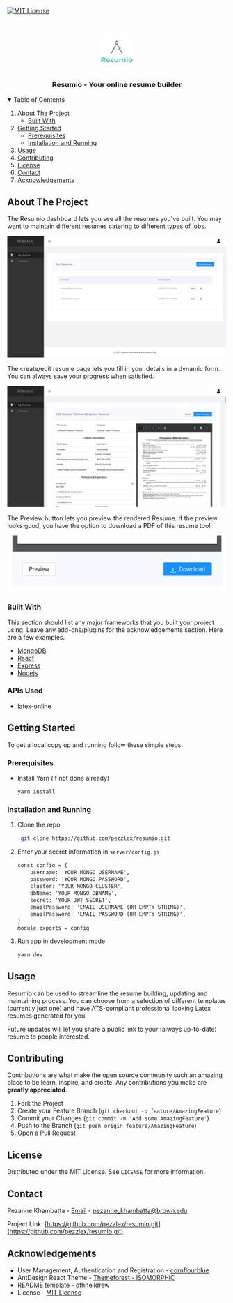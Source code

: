 <!--
*** Thanks for checking out the Best-README-Template. If you have a suggestion
*** that would make this better, please fork the repo and create a pull request
*** or simply open an issue with the tag "enhancement".
*** Thanks again! Now go create something AMAZING! :D
-->

<!-- PROJECT SHIELDS -->
<!--
*** I'm using markdown "reference style" links for readability.
*** Reference links are enclosed in brackets [ ] instead of parentheses ( ).
*** See the bottom of this document for the declaration of the reference variables
*** for contributors-url, forks-url, etc. This is an optional, concise syntax you may use.
*** https://www.markdownguide.org/basic-syntax/#reference-style-links
-->

<!-- [![Contributors][contributors-shield]][contributors-url] -->

[![MIT License][license-shield]][license-url]

<!-- [![Forks][forks-shield]][forks-url] -->
<!-- [![Stargazers][stars-shield]][stars-url] -->
<!-- [![Issues][issues-shield]][issues-url] -->

<!-- [![LinkedIn][linkedin-shield]][linkedin-url] -->

<!-- PROJECT LOGO -->
<br />
<p align="center">
  <a href="https://github.com/othneildrew/Best-README-Template">
    <img src="readme_images/resumio-logo.png" alt="Logo" width="80" height="80">
  </a>

  <h3 align="center">Resumio - Your online resume builder</h3>

  <!-- <p align="center">
    An awesome README template to jumpstart your projects!
    <br />
    <a href="https://github.com/othneildrew/Best-README-Template"><strong>Explore the docs »</strong></a>
    <br />
    <br />
    <a href="https://github.com/othneildrew/Best-README-Template">View Demo</a>
    ·
    <a href="https://github.com/othneildrew/Best-README-Template/issues">Report Bug</a>
    ·
    <a href="https://github.com/othneildrew/Best-README-Template/issues">Request Feature</a>
  </p>
</p> -->

<!-- TABLE OF CONTENTS -->
<details open="open">
  <summary>Table of Contents</summary>
  <ol>
    <li>
      <a href="#about-the-project">About The Project</a>
      <ul>
        <li><a href="#built-with">Built With</a></li>
      </ul>
    </li>
    <li>
      <a href="#getting-started">Getting Started</a>
      <ul>
        <li><a href="#prerequisites">Prerequisites</a></li>
        <li><a href="#installation">Installation and Running</a></li>
      </ul>
    </li>
    <li><a href="#usage">Usage</a></li>
    <!-- <li><a href="#roadmap">Roadmap</a></li> -->
    <li><a href="#contributing">Contributing</a></li>
    <li><a href="#license">License</a></li>
    <li><a href="#contact">Contact</a></li>
    <li><a href="#acknowledgements">Acknowledgements</a></li>
  </ol>
</details>

<!-- ABOUT THE PROJECT -->

## About The Project

The Resumio dashboard lets you see all the resumes you've built. You may want to maintain different resumes catering to different types of jobs.

[![Product Name Screen Shot][product-screenshot]](https://resumio.herokuapp.com/dashboard)

The create/edit resume page lets you fill in your details in a dynamic form. You can always save your progress when satisfied.

[![Product Name Screen Shot][product-screenshot2]](https://resumio.herokuapp.com/dashboard)

The Preview button lets you preview the rendered Resume. If the preview looks good, you have the option to download a PDF of this resume too!

[![Product Name Screen Shot][product-screenshot3]](https://resumio.herokuapp.com/dashboard)

### Built With

This section should list any major frameworks that you built your project using. Leave any add-ons/plugins for the acknowledgements section. Here are a few examples.

- [MongoDB](https://www.mongodb.com)
- [React](https://getbootstrap.com)
- [Express](https://expressjs.com)
- [Nodejs](https://nodejs.org/en/)

### APIs Used

- [latex-online](latex-online)

<!-- GETTING STARTED -->

## Getting Started

To get a local copy up and running follow these simple steps.

### Prerequisites

- Install Yarn (if not done already)
  ```sh
  yarn install
  ```

### Installation and Running

<!-- 1. Get a free API Key at [https://example.com](https://example.com) -->

1. Clone the repo

   ```sh
    git clone https://github.com/pezzlex/resumio.git
   ```

2. Enter your secret information in `server/config.js`

   ```JS
   const config = {
       username: 'YOUR MONGO USERNAME',
       password: 'YOUR MONGO PASSWORD',
       cluster: 'YOUR MONGO CLUSTER',
       dbName: 'YOUR MONGO DBNAME',
       secret: 'YOUR JWT SECRET',
       emailPassword: 'EMAIL USERNAME (OR EMPTY STRING)',
       emailPassword: 'EMAIL PASSWORD (OR EMPTY STRING)',
   }
   module.exports = config
   ```

3. Run app in development mode
   ```sh
   yarn dev
   ```

<!-- USAGE EXAMPLES -->

## Usage

Resumio can be used to streamline the resume building, updating and maintaining process. You can choose from a selection of different templates (currently just one) and have ATS-compliant professional looking Latex resumes generated for you.

Future updates will let you share a public link to your (always up-to-date) resume to people interested.

<!-- ROADMAP -->

<!-- ## Roadmap

See the [open issues](https://github.com/othneildrew/Best-README-Template/issues) for a list of proposed features (and known issues). -->

<!-- CONTRIBUTING -->

## Contributing

Contributions are what make the open source community such an amazing place to be learn, inspire, and create. Any contributions you make are **greatly appreciated**.

1. Fork the Project
2. Create your Feature Branch (`git checkout -b feature/AmazingFeature`)
3. Commit your Changes (`git commit -m 'Add some AmazingFeature'`)
4. Push to the Branch (`git push origin feature/AmazingFeature`)
5. Open a Pull Request

<!-- LICENSE -->

## License

Distributed under the MIT License. See `LICENSE` for more information.

<!-- CONTACT -->

## Contact

Pezanne Khambatta - [Email](pezanne_khambatta@brown.edu) - pezanne_khambatta@brown.edu

Project Link: [https://github.com/pezzlex/resumio.git](https://github.com/pezzlex/resumio.git)

<!-- ACKNOWLEDGEMENTS -->

## Acknowledgements

- User Management, Authentication and Registration - [cornflourblue](https://github.com/cornflourblue/node-mongo-registration-login-api)
- AntDesign React Theme - [Themeforest - ISOMORPHIC](https://preview.themeforest.net/item/isomorphic-react-redux-admin-dashboard/full_screen_preview/20262330?_ga=2.155787707.1849705934.1617508020-1543999300.1617508020)
- README template - [othneildrew](https://github.com/othneildrew/Best-README-Template)
- License - [MIT License](https://github.com/pezzlex/resumio/blob/master/LICENSE.txt)

<!-- MARKDOWN LINKS & IMAGES -->
<!-- https://www.markdownguide.org/basic-syntax/#reference-style-links -->

[contributors-shield]: https://img.shields.io/github/contributors/othneildrew/Best-README-Template.svg?style=for-the-badge
[contributors-url]: https://github.com/pezzlex/resumio/contributors
[forks-shield]: https://img.shields.io/github/forks/othneildrew/Best-README-Template.svg?style=for-the-badge
[forks-url]: https://github.com/othneildrew/Best-README-Template/network/members
[stars-shield]: https://img.shields.io/github/stars/othneildrew/Best-README-Template.svg?style=for-the-badge
[stars-url]: https://github.com/othneildrew/Best-README-Template/stargazers
[issues-shield]: https://img.shields.io/github/issues/othneildrew/Best-README-Template.svg?style=for-the-badge
[issues-url]: https://github.com/othneildrew/Best-README-Template/issues
[license-shield]: https://img.shields.io/github/license/othneildrew/Best-README-Template.svg?style=for-the-badge
[license-url]: https://github.com/othneildrew/Best-README-Template/blob/master/LICENSE.txt
[linkedin-shield]: https://img.shields.io/badge/-LinkedIn-black.svg?style=for-the-badge&logo=linkedin&colorB=555
[linkedin-url]: https://linkedin.com/in/othneildrew
[product-screenshot]: readme_images/resumio1.png
[product-screenshot2]: readme_images/resumio2.png
[product-screenshot3]: readme_images/resumio3.png
